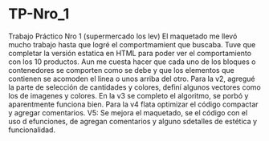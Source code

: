 # TP-Nro_1
Trabajo Práctico Nro 1 (supermercado los lev)
El maquetado me llevó mucho trabajo hasta que logré el comportmamient que buscaba.
Tuve que completar la versión estatica en HTML para poder ver el comportamiento con los 10 productos.
Aun me cuesta hacer que cada uno de los bloques o contenedores se comporten como se debe y que los elementos 
que contienen se acomoden el linea o unos arriba del otro.
Para la v2, agregué la parte de selección de cantidades y colores, definí algunos vectores como los de imagenes y colores.
En la v3 se completo el algoritmo, se porbó y aparentmente funciona bien.
Para la v4 flata optimizar el código compactar y agregar comentarios.
V5: Se mejora el maquetado, se el código con el uso d efunciones, de agregan comentarios y alguno sdetalles de estética y funcionalidad.